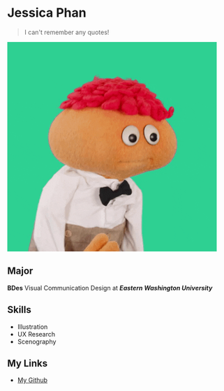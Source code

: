 # Jessica Phan

> I can't remember any quotes!

![GIF](myimage.gif)


## Major
**BDes** Visual Communication Design at ***Eastern Washington University***

## Skills
- Illustration
- UX Research
- Scenography 
 
## My Links
* [My Github](https://github.com/jessphan345)